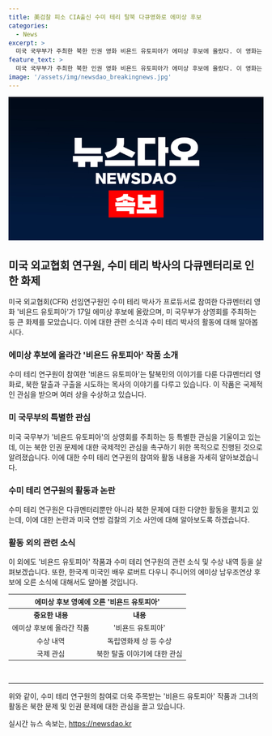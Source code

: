 ```yaml
---
title: 美검찰 피소 CIA출신 수미 테리 탈북 다큐영화로 에미상 후보
categories:
  - News
excerpt: >
  미국 국무부가 주최한 북한 인권 영화 비욘드 유토피아가 에미상 후보에 올랐다. 이 영화는 탈북민의 이야기를 다루고 있으며, 수미 테리 미국외교협회 선임연구원이 프로듀서로 참여하고 있다. 미국 국무부는 이 영화의 상영회를 주최하여 국제사회의 북한 인권 문제에 대한 관심을 환기시키고 있다. 또한, 수미 테리 연구원은 조 바이든 대통령이 이 영화에 큰 영향을 받을 것으로 언급하며 관심을 끌고 있다. 올해의 에미상 후보에 올라 선 비욘드 유토피아가 주목받는 가운데, 수미 테리 연구원의 한국 정부를 위한 활동과 관련된 논란도 이슈가 되고 있다.
feature_text: >
  미국 국무부가 주최한 북한 인권 영화 비욘드 유토피아가 에미상 후보에 올랐다. 이 영화는 탈북민의 이야기를 다루고 있으며, 수미 테리 미국외교협회 선임연구원이 프로듀서로 참여하고 있다. 미국 국무부는 이 영화의 상영회를 주최하여 국제사회의 북한 인권 문제에 대한 관심을 환기시키고 있다. 또한, 수미 테리 연구원은 조 바이든 대통령이 이 영화에 큰 영향을 받을 것으로 언급하며 관심을 끌고 있다. 올해의 에미상 후보에 올라 선 비욘드 유토피아가 주목받는 가운데, 수미 테리 연구원의 한국 정부를 위한 활동과 관련된 논란도 이슈가 되고 있다.
image: '/assets/img/newsdao_breakingnews.jpg'
---
```


<p><img src="/assets/img/newsdao_breakingnews.jpg" alt="pcversion 속보" /></p>

<h2 data-ke-size="size26">미국 외교협회 연구원, 수미 테리 박사의 다큐멘터리로 인한 화제</h2>

<p data-ke-size="size16">미국 외교협회(CFR) 선임연구원인 수미 테리 박사가 프로듀서로 참여한 다큐멘터리 영화 '비욘드 유토피아'가 17일 에미상 후보에 올랐으며, 미 국무부가 상영회를 주최하는 등 큰 화제를 모았습니다. 이에 대한 관련 소식과 수미 테리 박사의 활동에 대해 알아봅시다.</p>

<h3 data-ke-size="size24">에미상 후보에 올라간 '비욘드 유토피아' 작품 소개</h3>

<p data-ke-size="size16">수미 테리 연구원이 참여한 '비욘드 유토피아'는 탈북민의 이야기를 다룬 다큐멘터리 영화로, 북한 탈출과 구출을 시도하는 목사의 이야기를 다루고 있습니다. 이 작품은 국제적인 관심을 받으며 여러 상을 수상하고 있습니다.</p>

<h3 data-ke-size="size24">미 국무부의 특별한 관심</h3>

<p data-ke-size="size16">미국 국무부가 '비욘드 유토피아'의 상영회를 주최하는 등 특별한 관심을 기울이고 있는데, 이는 북한 인권 문제에 대한 국제적인 관심을 촉구하기 위한 목적으로 진행된 것으로 알려졌습니다. 이에 대한 수미 테리 연구원의 참여와 활동 내용을 자세히 알아보겠습니다.</p>

<h3 data-ke-size="size24">수미 테리 연구원의 활동과 논란</h3>

<p data-ke-size="size16">수미 테리 연구원은 다큐멘터리뿐만 아니라 북한 문제에 대한 다양한 활동을 펼치고 있는데, 이에 대한 논란과 미국 연방 검찰의 기소 사안에 대해 알아보도록 하겠습니다.</p>

<h3 data-ke-size="size24">활동 외의 관련 소식</h3>

<p data-ke-size="size16">이 외에도 '비욘드 유토피아' 작품과 수미 테리 연구원의 관련 소식 및 수상 내역 등을 살펴보겠습니다. 또한, 한국계 미국인 배우 로버트 다우니 주니어의 에미상 남우조연상 후보에 오른 소식에 대해서도 알아볼 것입니다.</p>

<table>
    <thead>
        <tr>
            <th colspan="2" style="text-align: center; height: 17px;">에미상 후보 영예에 오른 '비욘드 유토피아'</th>
        </tr>
    </thead>
    <tbody>
        <tr>
            <td style="text-align: center; height: 17px;"><b>중요한 내용</b></td>
            <td style="text-align: center; height: 17px;"><b>내용</b></td>
        </tr>
        <tr>
            <td style="text-align: center; height: 17px;">에미상 후보에 올라간 작품</td>
            <td style="text-align: center; height: 17px;">'비욘드 유토피아'</td>
        </tr>
        <tr>
            <td style="text-align: center; height: 17px;">수상 내역</td>
            <td style="text-align: center; height: 17px;">독립영화제 상 등 수상</td>
        </tr>
        <tr>
            <td style="text-align: center; height: 17px;">국제 관심</td>
            <td style="text-align: center; height: 17px;">북한 탈출 이야기에 대한 관심</td>
        </tr>
    </tbody>
</table>

<p><br></p>

<hr>

<p data-ke-size="size16">위와 같이, 수미 테리 연구원의 참여로 더욱 주목받는 '비욘드 유토피아' 작품과 그녀의 활동은 북한 문제 및 인권 문제에 대한 관심을 끌고 있습니다.</p>
실시간 뉴스 속보는, <a href="https://newsdao.kr" rel="dofollow">https://newsdao.kr</a>



